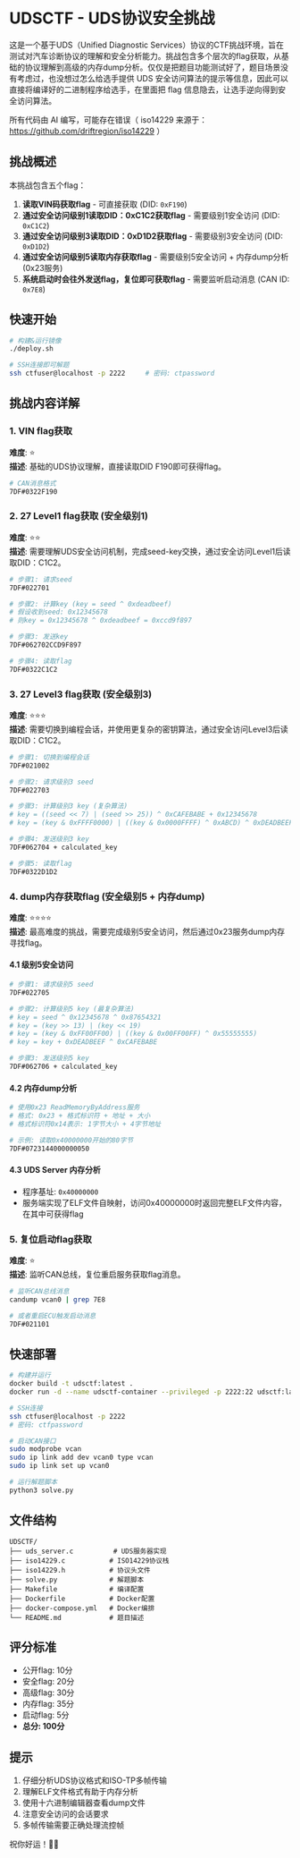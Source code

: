 # UDSCTF - UDS协议安全挑战

这是一个基于UDS（Unified Diagnostic Services）协议的CTF挑战环境，旨在测试对汽车诊断协议的理解和安全分析能力。挑战包含多个层次的flag获取，从基础的协议理解到高级的内存dump分析。仅仅是把题目功能测试好了，题目场景没有考虑过，也没想过怎么给选手提供 UDS 安全访问算法的提示等信息，因此可以直接将编译好的二进制程序给选手，在里面把 flag 信息隐去，让选手逆向得到安全访问算法。

所有代码由 AI 编写，可能存在错误（ iso14229 来源于：https://github.com/driftregion/iso14229 ）

## 挑战概述

本挑战包含五个flag：

1. **读取VIN码获取flag** - 可直接获取 (DID: `0xF190`)
2. **通过安全访问级别1读取DID：0xC1C2获取flag** - 需要级别1安全访问 (DID: `0xC1C2`)
3. **通过安全访问级别3读取DID：0xD1D2获取flag** - 需要级别3安全访问 (DID: `0xD1D2`)
4. **通过安全访问级别5读取内存获取flag** - 需要级别5安全访问 + 内存dump分析 (0x23服务)
5. **系统启动时会往外发送flag，复位即可获取flag** - 需要监听启动消息 (CAN ID: `0x7E8`)

## 快速开始

```bash
# 构建&运行镜像
./deploy.sh

# SSH连接即可解题
ssh ctfuser@localhost -p 2222     # 密码: ctpassword
```

## 挑战内容详解

### 1. VIN flag获取
**难度**: ⭐  
**描述**: 基础的UDS协议理解，直接读取DID F190即可获得flag。

```bash
# CAN消息格式
7DF#0322F190
```

### 2. 27 Level1 flag获取 (安全级别1)
**难度**: ⭐⭐  
**描述**: 需要理解UDS安全访问机制，完成seed-key交换，通过安全访问Level1后读取DID：C1C2。

```bash
# 步骤1: 请求seed
7DF#022701

# 步骤2: 计算key (key = seed ^ 0xdeadbeef)
# 假设收到seed: 0x12345678
# 则key = 0x12345678 ^ 0xdeadbeef = 0xccd9f897

# 步骤3: 发送key
7DF#062702CCD9F897

# 步骤4: 读取flag
7DF#0322C1C2
```

### 3. 27 Level3 flag获取 (安全级别3)
**难度**: ⭐⭐⭐  
**描述**: 需要切换到编程会话，并使用更复杂的密钥算法，通过安全访问Level3后读取DID：C1C2。

```bash
# 步骤1: 切换到编程会话
7DF#021002

# 步骤2: 请求级别3 seed
7DF#022703

# 步骤3: 计算级别3 key (复杂算法)
# key = ((seed << 7) | (seed >> 25)) ^ 0xCAFEBABE + 0x12345678
# key = (key & 0xFFFF0000) | ((key & 0x0000FFFF) ^ 0xABCD) ^ 0xDEADBEEF

# 步骤4: 发送级别3 key
7DF#062704 + calculated_key

# 步骤5: 读取flag
7DF#0322D1D2
```

### 4. dump内存获取flag (安全级别5 + 内存dump)
**难度**: ⭐⭐⭐⭐  
**描述**: 最高难度的挑战，需要完成级别5安全访问，然后通过0x23服务dump内存寻找flag。

#### 4.1 级别5安全访问
```bash
# 步骤1: 请求级别5 seed
7DF#022705

# 步骤2: 计算级别5 key (最复杂算法)
# key = seed ^ 0x12345678 ^ 0x87654321
# key = (key >> 13) | (key << 19)
# key = (key & 0xFF00FF00) | ((key & 0x00FF00FF) ^ 0x55555555)
# key = key + 0xDEADBEEF ^ 0xCAFEBABE

# 步骤3: 发送级别5 key
7DF#062706 + calculated_key
```

#### 4.2 内存dump分析
```bash
# 使用0x23 ReadMemoryByAddress服务
# 格式: 0x23 + 格式标识符 + 地址 + 大小
# 格式标识符0x14表示: 1字节大小 + 4字节地址

# 示例: 读取0x40000000开始的80字节
7DF#0723144000000050
```

#### 4.3 UDS Server 内存分析
- 程序基址: `0x40000000`
- 服务端实现了ELF文件自映射，访问0x40000000时返回完整ELF文件内容，在其中可获得flag

### 5. 复位启动flag获取
**难度**: ⭐  
**描述**: 监听CAN总线，复位重启服务获取flag消息。

```bash
# 监听CAN总线消息
candump vcan0 | grep 7E8

# 或者重启ECU触发启动消息
7DF#021101
```

## 快速部署

```bash
# 构建并运行
docker build -t udsctf:latest .
docker run -d --name udsctf-container --privileged -p 2222:22 udsctf:latest

# SSH连接
ssh ctfuser@localhost -p 2222
# 密码: ctfpassword

# 启动CAN接口
sudo modprobe vcan
sudo ip link add dev vcan0 type vcan
sudo ip link set up vcan0

# 运行解题脚本
python3 solve.py
```

## 文件结构
```
UDSCTF/
├── uds_server.c          # UDS服务器实现
├── iso14229.c           # ISO14229协议栈
├── iso14229.h           # 协议头文件
├── solve.py             # 解题脚本
├── Makefile             # 编译配置
├── Dockerfile           # Docker配置
├── docker-compose.yml   # Docker编排
└── README.md            # 题目描述
```

## 评分标准
- 公开flag: 10分
- 安全flag: 20分  
- 高级flag: 30分
- 内存flag: 35分
- 启动flag: 5分
- **总分: 100分**

## 提示
1. 仔细分析UDS协议格式和ISO-TP多帧传输
2. 理解ELF文件格式有助于内存分析
3. 使用十六进制编辑器查看dump文件
4. 注意安全访问的会话要求
5. 多帧传输需要正确处理流控帧

祝你好运！🚗🔧 
